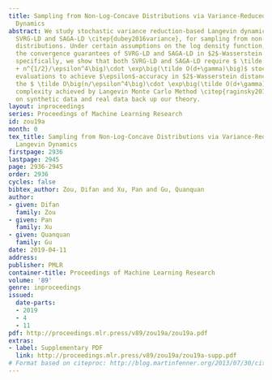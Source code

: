 ```yaml
---
title: Sampling from Non-Log-Concave Distributions via Variance-Reduced Gradient Langevin
  Dynamics
abstract: We study stochastic variance reduction-based Langevin dynamic algorithms,
  SVRG-LD and SAGA-LD \citep{dubey2016variance}, for sampling from non-log-concave
  distributions. Under certain assumptions on the log density function, we establish
  the convergence guarantees of SVRG-LD and SAGA-LD in $2$-Wasserstein distance. More
  specifically, we show that both SVRG-LD and SAGA-LD require $ \tilde O\big(n+n^{3/4}/\epsilon^2
  + n^{1/2}/\epsilon^4\big)\cdot \exp\big(\tilde O(d+\gamma)\big)$ stochastic gradient
  evaluations to achieve $\epsilon$-accuracy in $2$-Wasserstein distance, which outperforms
  the $ \tilde O\big(n/\epsilon^4\big)\cdot \exp\big(\tilde O(d+\gamma)\big)$ gradient
  complexity achieved by Langevin Monte Carlo Method \citep{raginsky2017non}. Experiments
  on synthetic data and real data back up our theory.
layout: inproceedings
series: Proceedings of Machine Learning Research
id: zou19a
month: 0
tex_title: Sampling from Non-Log-Concave Distributions via Variance-Reduced Gradient
  Langevin Dynamics
firstpage: 2936
lastpage: 2945
page: 2936-2945
order: 2936
cycles: false
bibtex_author: Zou, Difan and Xu, Pan and Gu, Quanquan
author:
- given: Difan
  family: Zou
- given: Pan
  family: Xu
- given: Quanquan
  family: Gu
date: 2019-04-11
address: 
publisher: PMLR
container-title: Proceedings of Machine Learning Research
volume: '89'
genre: inproceedings
issued:
  date-parts:
  - 2019
  - 4
  - 11
pdf: http://proceedings.mlr.press/v89/zou19a/zou19a.pdf
extras:
- label: Supplementary PDF
  link: http://proceedings.mlr.press/v89/zou19a/zou19a-supp.pdf
# Format based on citeproc: http://blog.martinfenner.org/2013/07/30/citeproc-yaml-for-bibliographies/
---
```

